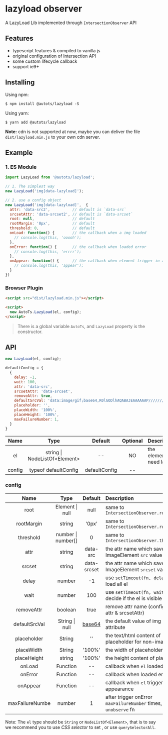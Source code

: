 # lazyload observer

A LazyLoad Lib implemented through `IntersectionObserver` API

## Features

- typescript features & compiled to vanilla js 
- original configuration of Intersection API  
- some custom lifecycle callback  
- support ie9+

## Installing

Using npm:

```
$ npm install @autots/lazyload -S
```

Using yarn:

```
$ yarn add @autots/lazyload
```

**Note:** cdn is not supported at now, maybe you can deliver the file `dist/lazyload.min.js` to your own cdn server.

## Example

### 1. ES Module

```js
import LazyLoad from '@autots/lazyload';

// 1. The simplest way
new LazyLoad('img[data-lazyload]');

// 2. use a config object
new LazyLoad('img[data-lazyload]',  {
  attr: 'data-src2',          // default is `data-src`
  srcsetAttr: 'data-srcset2', // default is `data-srcset`
  root: null,                 // default
  rootMargin: '0px',          // default
  threshold: 0,               // default
  onLoad: function() {        // the callback when a img loaded
    // console.log(this, 'ooooh');
  },
  onError: function() {       // the callback when loaded error
    // console.log(this, 'errrr');
  },
  onAppear: function() {      // the callback when element trigger in appearance
    // console.log(this, 'appear');
  }
})
```

### Browser Plugin

```html
<script src="dist/lazyload.min.js"></script>

<script>
  new AutoTs.LazyLoad(el, config);
</script>
```

> There is a global variable `AutoTs`, and `LazyLoad` property is the constructor.

## API

```js
new LazyLoad(el, config);
```

```js
defaultConfig = {
  {
    delay: -1,
    wait: 100,
    attr: 'data-src',
    srcsetAttr: 'data-srcset',
    removeAttr: true,
    defaultSrcVal: 'data:image/gif;base64,R0lGODlhAQABAJEAAAAAAP///////wAAACH5BAEHAAIALAAAAAABAAEAAAICVAEAOw==',
    placeholder: '',
    placeWidth: '100%',
    placeHeight: '100%',
    maxFailureNumber: 1,
  }
}
```


| Name | Type | Default | Optional | Description |
|:-----------:|:------------------------------:|:-------------:|:---:|:-----------------------|
| el          | string \| NodeListOf\<Element\>| --            | NO  | the element(s) need lazy |
| config      | typeof defaultConfig           | defaultConfig | --  |


### config

| Name | Type | Default | Description |
|:-----------:|:-----------------:|:----------------:|:-----------------------|
| root        | Element \| null   | null             | same to `IntersectionObserver.root` |
| rootMargin  | string            | '0px'            | same to `IntersectionObserver.rootMargin` |
| threshold   | number \| number[]| 0                | same to `IntersectionObserver.threshold` |
| attr        | string            | data-src         | the attr name which saves ImageElement `src` value |
| srcset      | string            | data-srcset      | the attr name which saves ImageElement `srcset` value |
| delay       | number            | -1               | use `setTimeout(fn, delay)` to load all el |
| wait        | number            | 100              | use `setTimeout(fn, wait)` to decide if the el is visible |
| removeAttr  | boolean           | true             | remove attr name (configed with attr & srcsetAttr) |
| defaultSrcVal | String \| null  | [base64][base64] | the default value of img `src` attribute |
| placeholder | String            | ''               | the text/html content of placeholder for non-image el |
| placeWidth  | String            | '100%'           | the width of placeholder |
| placeHeight | string            | '100%'           | the height content of placeholder |
| onLoad      | Function          | --               | callback when `el` loaded |
| onError     | Function          | --               | callback when loaded error |
| onAppear    | Function          | --               | callback when `el` trigger in appearance |
| maxFailureNumbe | number        | 1                | after trigger onError `maxFailureNumber` times, will exec `unobserve` fn |

Note: The `el` type should be `String` or `NodeListOf<Element>`, that is to say we recommend you to use *CSS selector* to set , or use `querySelectorAll`.

[base64]: data:image/gif;base64,R0lGODlhAQABAJEAAAAAAP///////wAAACH5BAEHAAIALAAAAAABAAEAAAICVAEAOw== 